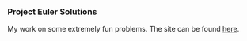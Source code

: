 ### Project Euler Solutions 

My work on some extremely fun problems. The site can be found [here](https://projecteuler.net/).
